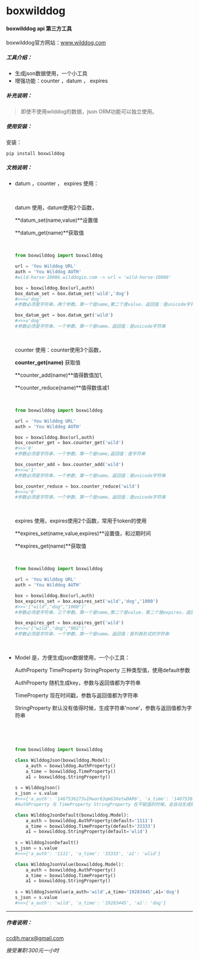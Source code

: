 # boxwilddog 

#### boxwilddog api 第三方工具

boxwilddog官方网站：www.wilddog.com



##### 工具介绍：

- 生成json数据使用，一个小工具
- 增强功能：counter ，datum ， expires



##### 补充说明：

> 即使不使用wilddog的数据，json ORM功能可以独立使用。



##### 使用安装：

安装：

```
pip install boxwilddog
```



##### 文档说明：

- datum ，counter ， expires 使用：

  ​

  datum 使用，datum使用2个函数，

  **datum_set(name,value)**设置值

  **datum_get(name)**获取值

  ​

  ```python
  from boxwilddog import boxwilddog

  url = 'You Wilddog URL'
  auth = 'You Wilddog AUTH'
  #wild-horse-10086.wilddogio.com -> url = 'wild-horse-10086'

  box = boxwilddog.Box(url,auth)
  box_datum_set = box.datum_set('wild','dog')
  #>>>u'dog'
  #参数必须是字符串，两个参数。第一个是name,第二个是value，返回值：是unicode字符串

  box_datum_get = box.datum_get('wild')
  #>>>u'dog'
  #参数必须是字符串，一个参数，第一个是name。返回值：是unicode字符串
  ```

  ​

  counter 使用：counter使用3个函数，

  **counter_get(name)** 获取值

  **counter_add(name)**值得数值加1,

  **counter_reduce(name)**值得数值减1

  ​  
  ```python
  from boxwilddog import boxwilddog

  url = 'You Wilddog URL'
  auth = 'You Wilddog AUTH'

  box = boxwilddog.Box(url,auth)
  box_counter_get = box.counter_get('wild')
  #>>>'0'
  #参数必须是字符串，一个参数。第一个是name,返回值：是字符串

  box_counter_add = box.counter_add('wild')
  #>>>u'1'
  #参数必须是字符串，一个参数，第一个是name。返回值：是unicode字符串

  box_counter_reduce = box.counter_reduce('wild')
  #>>>u'0'
  #参数必须是字符串，一个参数，第一个是name。返回值：是unicode字符串

  ```

  ​

  expires 使用，expires使用2个函数，常用于token的使用

  **expires_set(name,value,expires)**设置值，和过期时间

  **expires_get(name)**获取值

  ​

  ```python
  from boxwilddog import boxwilddog

  url = 'You Wilddog URL'
  auth = 'You Wilddog AUTH'

  box = boxwilddog.Box(url,auth)
  box_expires_set = box.expires_set('wild','dog','1000')
  #>>>'["wild","dog","1000"]'
  #参数必须是字符串，三个参数。第一个是name,第二个是value，第二个是expires，返回值：是列表形式的字符串

  box_expires_get = box.expires_get('wild')
  #>>>u'["wild","dog","902"]'
  #参数必须是字符串，一个参数，第一个是name。返回值：是列表形式的字符串
  ```

  ​



- Model 是，方便生成json数据使用，一个小工具：

  AuthProperty TimeProperty StringProperty 三种类型值，使用default参数

  AuthProperty 随机生成key，参数与返回值都为字符串

  TimeProperty 现在时间戳，参数与返回值都为字符串

  StringProperty 默认没有值得时候，生成字符串'none'，参数与返回值都为字符串

  ​

  ​

  ```python
  from boxwilddog import boxwilddog 

  class WilddogJson(boxwilddog.Model):
      a_auth = boxwilddog.AuthProperty()
      a_time = boxwilddog.TimeProperty()
      a1 = boxwilddog.StringProperty()
      
  s = WilddogJson()
  s_json = s.value
  #>>>{'a_auth': '1467536273uIHwar63qmG3XetwDAR6', 'a_time': '1467536273', 'a1': 'none'}
  #AuthProperty 与 TimeProperty StringProperty 在不赋值的时候，会自动生成随机值，现在时间戳 以及 None ，所有值都是字符串

  class WilddogJsonDefault(boxwilddog.Model):
      a_auth = boxwilddog.AuthProperty(default='1111')
      a_time = boxwilddog.TimeProperty(default='33333')
      a1 = boxwilddog.StringProperty(default='wlid')
   
  s = WilddogJsonDefault()
  s_json = s.value
  #>>>{'a_auth': '1111', 'a_time': '33333', 'a1': 'wlid'}

  class WilddogJsonValue(boxwilddog.Model):
      a_auth = boxwilddog.AuthProperty()
      a_time = boxwilddog.TimeProperty()
      a1 = boxwilddog.StringProperty()
   
  s = WilddogJsonValue(a_auth='wild',a_time='19283445',a1='dog')
  s_json = s.value
  #>>>{'a_auth': 'wild', 'a_time': '19283445', 'a1': 'dog'}
  ```




------





##### 作者说明：

ccdjh.marx@gmail.com

*接受兼职:300元一小时*



